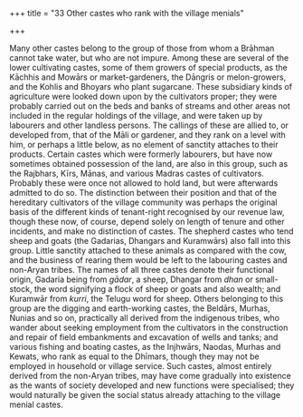 +++
title = "33 Other castes who rank with the village menials"

+++

Many other castes belong to the group of those from whom a Brāhman cannot take water, but who are not impure. Among these are several of the lower cultivating castes, some of them growers of special products, as the Kāchhis and Mowārs or market-gardeners, the Dāngris or melon-growers, and the Kohlis and Bhoyars who plant sugarcane. These subsidiary kinds of agriculture were looked down upon by the cultivators proper; they were probably carried out on the beds and banks of streams and other areas not included in the regular holdings of the village, and were taken up by labourers and other landless persons. The callings of these are allied to, or developed from, that of the Māli or gardener, and they rank on a level with him, or perhaps a little below, as no element of sanctity attaches to their products. Certain castes which were formerly labourers, but have now sometimes obtained possession of the land, are also in this group, such as the Rajbhars, Kīrs, Mānas, and various Madras castes of cultivators. Probably these were once not allowed to hold land, but were afterwards admitted to do so. The distinction between their position and that of the hereditary cultivators of the village community was perhaps the original basis of the different kinds of tenant-right recognised by our revenue law, though these now, of course, depend solely on length of tenure and other incidents, and make no distinction of castes. The shepherd castes who tend sheep and goats \(the Gadarias, Dhangars and Kuramwārs\) also fall into this group. Little sanctity attached to these animals as compared with the cow, and the business of rearing them would be left to the labouring castes and non-Aryan tribes. The names of all three castes denote their functional origin, Gadaria being from *gādar*, a sheep, Dhangar from *dhan* or small-stock, the word signifying a flock of sheep or goats and also wealth; and Kuramwār from *kurri*, the Telugu word for sheep. Others belonging to this group are the digging and earth-working castes, the Beldārs, Murhas, Nunias and so on, practically all derived from the indigenous tribes, who wander about seeking employment from the cultivators in the construction and repair of field embankments and excavation of wells and tanks; and various fishing and boating castes, as the Injhwārs, Naodas, Murhas and Kewats, who rank as equal to the Dhīmars, though they may not be employed in household or village service. Such castes, almost entirely derived from the non-Aryan tribes, may have come gradually into existence as the wants of society developed and new functions were specialised; they would naturally be given the social status already attaching to the village menial castes. 

